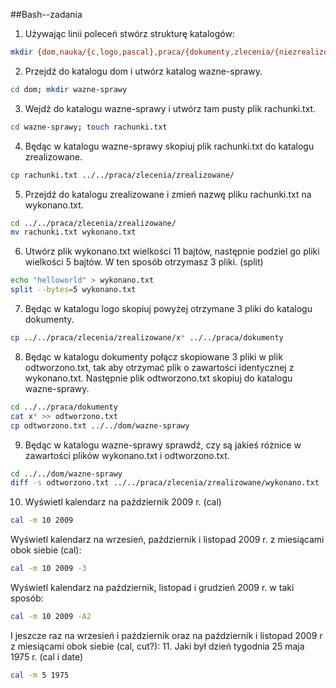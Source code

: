 ##Bash--zadania

1. Używając linii poleceń stwórz strukturę katalogów:
```sh
mkdir {dom,nauka/{c,logo,pascal},praca/{dokumenty,zlecenia/{niezrealizowane,zrealizowane}}} -p
```
2. Przejdź do katalogu dom i utwórz katalog wazne-sprawy.
```sh
cd dom; mkdir wazne-sprawy
```
3. Wejdź do katalogu wazne-sprawy i utwórz tam pusty plik rachunki.txt.
```sh
cd wazne-sprawy; touch rachunki.txt
```
4. Będąc w katalogu wazne-sprawy skopiuj plik rachunki.txt do katalogu zrealizowane.
```sh
cp rachunki.txt ../../praca/zlecenia/zrealizowane/
```
5. Przejdź do katalogu zrealizowane i zmień nazwę pliku rachunki.txt na wykonano.txt.
```sh
cd ../../praca/zlecenia/zrealizowane/
mv rachunki.txt wykonano.txt
```
6. Utwórz plik wykonano.txt wielkości 11 bajtów, następnie podziel go pliki wielkości 5 bajtów. W ten sposób otrzymasz 3 pliki. (split)
```sh
echo "helloworld" > wykonano.txt
split --bytes=5 wykonano.txt
```
7. Będąc w katalogu logo skopiuj powyżej otrzymane 3 pliki do katalogu dokumenty.
```sh
cp ../../praca/zlecenia/zrealizowane/x* ../../praca/dokumenty
```
8. Będąc w katalogu dokumenty połącz skopiowane 3 pliki w plik odtworzono.txt, tak aby otrzymać plik o zawartości identycznej z wykonano.txt. Następnie plik odtworzono.txt skopiuj do katalogu wazne-sprawy.
```sh
cd ../../praca/dokumenty
cat x* >> odtworzono.txt
cp odtworzono.txt ../../dom/wazne-sprawy
```
9. Będąc w katalogu wazne-sprawy sprawdź, czy są jakieś różnice w zawartości plików wykonano.txt i odtworzono.txt.
```sh
cd ../../dom/wazne-sprawy
diff -s odtworzono.txt ../../praca/zlecenia/zrealizowane/wykonano.txt
```
10. Wyświetl kalendarz na październik 2009 r. (cal)
```sh
cal -m 10 2009
```
Wyświetl kalendarz na wrzesień, październik i listopad 2009 r. z miesiącami obok siebie (cal):
```sh
cal -m 10 2009 -3
```
Wyświetl kalendarz na październik, listopad i grudzień 2009 r. w taki sposób:
```sh
cal -m 10 2009 -A2
```
I jeszcze raz na wrzesień i październik oraz na październik i listopad 2009 r z miesiącami obok siebie (cal, cut?):
11. Jaki był dzień tygodnia 25 maja 1975 r. (cal i date)
```sh
cal -m 5 1975
